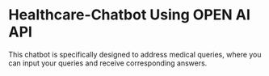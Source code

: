 # Healthcare-Chatbot Using OPEN AI API
This chatbot is specifically designed to address medical queries, where you can input your queries and receive corresponding answers.
